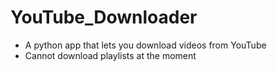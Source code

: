 # YouTube_Downloader
* A python app that lets you download videos from YouTube
* Cannot download playlists at the moment